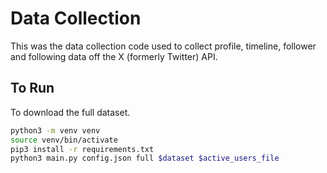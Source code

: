 # Data Collection
This was the data collection code used to collect profile, timeline, follower and following data off the X (formerly Twitter) API.

## To Run
To download the full dataset.

```bash
python3 -m venv venv
source venv/bin/activate
pip3 install -r requirements.txt
python3 main.py config.json full $dataset $active_users_file
```